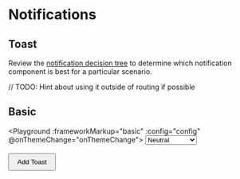 # Notifications

## Toast

Review the [notification decision tree](components/notifications/decision-tree) to determine which notification component is best for a particular scenario.

// TODO: Hint about using it outside of routing if possible

## Basic

<Playground :frameworkMarkup="basic" :config="config" @onThemeChange="onThemeChange">
  <select v-model="state">
    <option disabled>Select a state</option>
    <option value="neutral">Neutral</option>
    <option value="success">Success</option>
  </select><br><br>
  <button id="addToastButton" type="button">Add Toast</button>
</Playground>

<!-- shared across playgrounds -->
<p-toast ref="toast"></p-toast>

<script lang="ts">
  import Vue from 'vue';
  import Component from 'vue-class-component';
  import { getToastCodeSamples } from '@porsche-design-system/shared';
  import type { Theme } from '@/models';
  
  @Component
  export default class Code extends Vue {
    config = { themeable: true };

    state = 'neutral';
    
    get basic() { 
      return Object.entries(getToastCodeSamples()).reduce((result, [key, markup]) => ({
        ...result,
        [key]: markup.replace(/(state:) 'success'/, `$1 '${this.state}'`)
      }), {});
    }

    mounted(): void {
      document.getElementById('addToastButton').addEventListener('click', (e) => {
        this.$refs.toast.getManager().then((manager) => manager.addToast({ message: 'Some message', state: this.state }));
      });
    }

    onThemeChange(theme: Theme): void {
      this.$refs.toast.theme = theme;
    }
  }
</script>

<style lang="scss" scoped>
  button {
    padding: .5rem 1rem;
  }
</style>